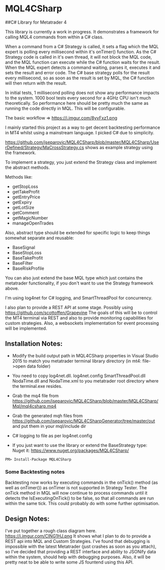 # MQL4CSharp
##C# Library for Metatrader 4

This library is currently a work in progress. 
It demonstrates a framework for calling MQL4 commands from within a C# class.

When a command from a C# Strategy is called, it sets a flag which the MQL expert is polling every millisecond within it's onTimer() function. As the C# Strategy code is called in it's own thread, it will not block the MQL code, and the MQL function can execute while the C# function waits for the result. When the MQL expert detects a command waiting, parses it, executes it and sets the result and error code. The C# base strategy polls for the result every millisecond, so as soon as the result is set by MQL, the C# function will then return with the result.

In initial tests, 1 millisecond polling does not show any performance impacts to the system. 1000 bool tests every second for a 4GHz CPU isn't much theoretically. So performance here should be pretty much the same as running the code directly in MQL. This will be configurable.

The basic workflow => https://i.imgur.com/8yvFxz1.png

I mainly started this project as a way to get decent backtesting performance in MT4 whilst using a mainstream language. I picked C# due to simplicity.

https://github.com/jseparovic/MQL4CSharp/blob/master/MQL4CSharp/UserDefined/Strategy/MaCrossStrategy.cs shows as example strategy using the framework.

To implement a strategy, you just extend the Strategy class and implement the abstract methods.

Methods like:
  - getStopLoss
  - getTakeProfit
  - getEntryPrice
  - getExpiry
  - getLotSize
  - getComment
  - getMagicNumber
  - manageOpenTrades
  
Also, abstract type should be extended for specific logic to keep things somewhat separate and reusable:
  - BaseSignal
  - BaseStopLoss
  - BaseTakeProfit
  - BaseFilter
  - BaseRiskProfile

You can also just extend the base MQL type which just contains the metatrader functionality, if you don't want to use the Strategy framework above.

I'm using log4net for C# logging, and SmartThreadPool for concurrency.

I also plan to provide a REST API at some stage. Possibly using https://github.com/scottoffen/Grapevine
The goals of this will be to control the MT4 terminal via REST and also to provide monitoring capabilities for custom strategies.
Also, a websockets implementation for event processing will be implemented.


## Installation Notes:
- Modify the build output path in MQL4CSharp properties in Visual Studio 2015 to match you metatrader terminal library directory (in mt4: file->open data folder)
- You need to copy log4net.dll. log4net.config SmartThreadPool.dll NodaTime.dll and NodaTime.xml to you metatrader root directory where the terminal.exe resides.
- Grab the mq4 file from https://github.com/jseparovic/MQL4CSharp/blob/master/MQL4CSharp/Mql/mql4csharp.mq4
- Grab the generated mqh files from https://github.com/jseparovic/MQL4CSharpGenerator/tree/master/out and put them in your mql/include dir
- C# logging to file as per log4net.config
 
- If you just want to use the library or extend the BaseStrategy type: Nuget it: https://www.nuget.org/packages/MQL4CSharp/
```
PM> Install-Package MQL4CSharp
```

### Some Backtesting notes
Backtesting now works by executing commands in the onTick() method (as well as onTimer()) as onTimer is not supported in Strategy Tester. The onTick method in MQL will now continue to process commands until it detects the IsExecutingOnTick() to be false, so that all commands are run within the same tick.
This could probably do with some further optimisation.


## Design Notes:

I've put together a rough class diagram here. https://i.imgur.com/CING1HJ.png
It shows what I plan to do to provide a REST api into MQL and Custom Strategies.
I've found that debugging is impossible with the latest Metatrader (just crashes as soon as you attach), so I've decided that providing a REST interface and ability to JSONify data within the system, should help with debugging purposes. Also, it will be pretty neat to be able to write some JS fountend using this API.


